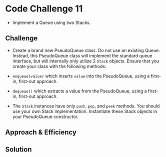 # Code Challenge 11
* Implement a Queue using two Stacks.

## Challenge
* Create a brand new PseudoQueue class. Do not use an existing Queue. Instead, this PseudoQueue class will implement the standard queue interface, but will internally only utilize 2 `Stack` objects. Ensure that you create your class with the following methods:

* `enqueue(value)` which inserts `value` into the PseudoQueue, using a first-in, first-out approach.
* `dequeue()` which extracts a value from the PseudoQueue, using a first-in, first-out approach.
* The `Stack` instances have only `push`, `pop`, and `peek` methods. You should use your own Stack implementation. Instantiate these Stack objects in your PseudoQueue constructor.

## Approach & Efficiency
<!-- What approach did you take? Why? What is the Big O space/time for this approach? -->

## Solution
<!-- Embedded whiteboard image -->